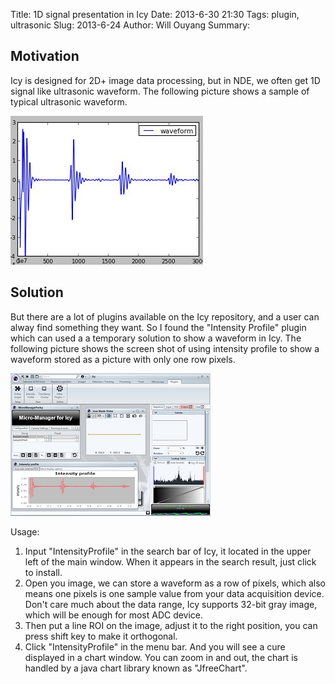 Title: 1D signal presentation in Icy
Date: 2013-6-30 21:30
Tags: plugin, ultrasonic
Slug: 2013-6-24
Author: Will Ouyang
Summary:

## Motivation
Icy is designed for 2D+ image data processing, but in NDE, we often get 1D signal like ultrasonic waveform. The following picture shows a sample of typical ultrasonic waveform.

![ultrasonic waveform][]

## Solution

But there are a lot of plugins available on the Icy repository, and a user can alway find something they want. So I found the "Intensity Profile" plugin which can used a a temporary solution to show a waveform in Icy.
The following picture shows the screen shot of using intensity profile to show a waveform stored as a picture with only one row pixels.


![1-Row Image With Intensity Profile][]

Usage:
1. Input "IntensityProfile" in the search bar of Icy, it located in the upper left of the main window. When it appears in the search result, just click to install.
2. Open you image, we can store a waveform as a row of pixels, which also means one pixels is one sample value from your data acquisition device. Don't care much about the data range, Icy supports 32-bit gray image, which will be enough for most ADC device.
3. Then put a line ROI on the image, adjust it to the right position, you can press shift key to make it orthogonal.
4. Click "IntensityProfile" in the menu bar. And you will see a cure displayed in a chart window. You can zoom in and out, the chart is handled by a java chart library known as "JfreeChart".

[Intensity Profile]:http://icy.bioimageanalysis.org/plugin/Intensity_Profile
[ultrasonic waveform]:../images/ultrasonicWave.JPG
[1-Row Image With Intensity Profile]:../images/CaptureOfIcyGUI.PNG
